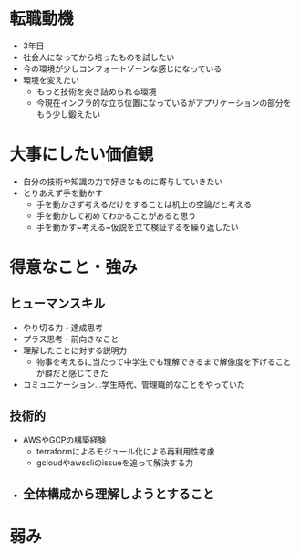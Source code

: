 # 転職動機

- 3年目
- 社会人になってから培ったものを試したい
- 今の環境が少しコンフォートゾーンな感じになっている
- 環境を変えたい
  - もっと技術を突き詰められる環境
  - 今現在インフラ的な立ち位置になっているがアプリケーションの部分をもう少し鍛えたい 

# 大事にしたい価値観

- 自分の技術や知識の力で好きなものに寄与していきたい
- とりあえず手を動かす
  - 手を動かさず考えるだけをすることは机上の空論だと考える
  - 手を動かして初めてわかることがあると思う
  - 手を動かす~考える~仮説を立て検証するを繰り返したい

# 得意なこと・強み

## ヒューマンスキル
- やり切る力・達成思考
- プラス思考・前向きなこと
- 理解したことに対する説明力
  - 物事を考えるに当たって中学生でも理解できるまで解像度を下げることが癖だと感じてきた
- コミュニケーション...学生時代、管理職的なことをやっていた

## 技術的
- AWSやGCPの構築経験
  - terraformによるモジュール化による再利用性考慮
  - gcloudやawscliのissueを追って解決する力
- 全体構成から理解しようとすること
  - 

 # 弱み
 
